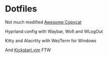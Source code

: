 # Dotfiles

Not much modified [Awesome Copycat](https://github.com/lcpz/awesome-copycats)

Hyprland config with Waybar, Wofi and WLogOut

Kitty and Alacritty with WezTerm for Windows

And [Kickstart.vim](https://github.com/nvim-lua/kickstart.nvim) FTW
